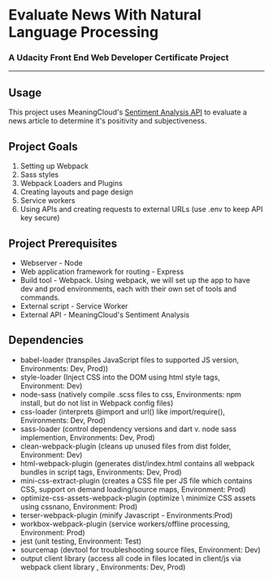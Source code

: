 # Evaluate News With Natural Language Processing
### A Udacity Front End Web Developer Certificate Project
- - -

## Usage
This project uses MeaningCloud's [Sentiment Analysis API](https://www.meaningcloud.com/developer/sentiment-analysis) to evaluate a news article to determine it's positivity and subjectiveness.

## Project Goals
1. Setting up Webpack
2. Sass styles
3. Webpack Loaders and Plugins
4. Creating layouts and page design
5. Service workers
6. Using APIs and creating requests to external URLs (use .env to keep API key secure)

## Project Prerequisites
- Webserver - Node
- Web application framework for routing - Express
- Build tool - Webpack. Using webpack, we will set up the app to have dev and prod environments, each with their own set of tools and commands.
- External script - Service Worker
- External API - MeaningCloud's Sentiment Analysis

## Dependencies
- babel-loader (transpiles JavaScript files to supported JS version, Environments: Dev, Prod))
- style-loader (Inject CSS into the DOM using html style tags, Environment: Dev)
- node-sass (natively compile .scss files to css, Environments: npm install, but do not list in Webpack config files)
- css-loader (interprets @import and url() like import/require(), Environments: Dev, Prod)
- sass-loader (control dependency versions and dart v. node sass implemention, Environments: Dev, Prod)
- clean-webpack-plugin (cleans up unused files from dist folder, Environment: Dev)
- html-webpack-plugin (generates dist/index.html contains all webpack bundles in script tags, Environments: Dev, Prod)
- mini-css-extract-plugin (creates a CSS file per JS file which contains CSS, support on demand loading/source maps, Environment: Prod)
- optimize-css-assets-webpack-plugin (optimize \ minimize CSS assets using cssnano, Environment: Prod)
- terser-webpack-plugin (minify Javascript - Environments:Prod)
- workbox-webpack-plugin (service workers/offline processing, Environment: Prod)
- jest (unit testing, Environment: Test)
- sourcemap (devtool for troubleshooting source files, Environment: Dev)
- output client library (access all code in files located in client/js via webpack client library , Environments: Dev, Prod)